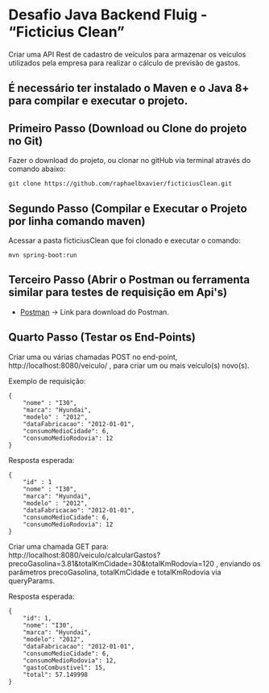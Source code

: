 # Desafio Java Backend Fluig - “Ficticius Clean”
Criar uma API Rest de cadastro de veículos para armazenar os veículos utilizados pela
empresa para realizar o cálculo de previsão de gastos.

## É necessário ter instalado o Maven e o Java 8+ para compilar e executar o projeto.

## Primeiro Passo (Download ou Clone do projeto no Git)
 Fazer o download do projeto, ou clonar no gitHub via terminal através do comando abaixo:
```
git clone https://github.com/raphaelbxavier/ficticiusClean.git
```

## Segundo Passo (Compilar e Executar o Projeto por linha comando maven)

Acessar a pasta ficticiusClean que foi clonado e executar o comando:

```
mvn spring-boot:run
```

## Terceiro Passo (Abrir o Postman ou ferramenta similar para testes de requisição em Api's)

* [Postman](https://www.postman.com/) -> Link para download do Postman.

## Quarto Passo (Testar os End-Points)

Criar uma ou várias chamadas POST no end-point, http://localhost:8080/veiculo/ , para criar um ou mais veículo(s) novo(s).

Exemplo de requisição:

```
{
	"nome" : "I30",
	"marca": "Hyundai",
	"modelo" : "2012",
	"dataFabricacao": "2012-01-01",
	"consumoMedioCidade": 6,
	"consumoMedioRodovia": 12 
}

```

Resposta esperada:

```
{
  	"id" : 1
	"nome" : "I30",
  	"marca": "Hyundai",
  	"modelo" : "2012",
  	"dataFabricacao": "2012-01-01",
  	"consumoMedioCidade": 6,
  	"consumoMedioRodovia": 12 
}

```

Criar uma chamada GET para: http://localhost:8080/veiculo/calcularGastos?precoGasolina=3.81&totalKmCidade=30&totalKmRodovia=120 , enviando os parâmetros precoGasolina, totalKmCidade e totalKmRodovia via queryParams.

Resposta esperada:

```
{
  	"id": 1,
  	"nome": "I30",
  	"marca": "Hyundai",
  	"modelo": "2012",
  	"dataFabricacao": "2012-01-01",
  	"consumoMedioCidade": 6,
  	"consumoMedioRodovia": 12,
  	"gastoCombustivel": 15,
  	"total": 57.149998 
}

```
